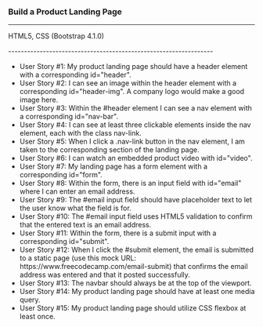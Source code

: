 <h3>Build a Product Landing Page</h3>
<hr>
<p>HTML5, CSS (Bootstrap 4.1.0)</p>
<p>-----------------------------------------------------------------</p>


<ul>
<li>User Story #1: My product landing page should have a header element with a corresponding id="header".</li>
<li>User Story #2: I can see an image within the header element with a corresponding id="header-img". A company logo would make a good image here.</li>
<li>User Story #3: Within the #header element I can see a nav element with a corresponding id="nav-bar".</li>
<li>User Story #4: I can see at least three clickable elements inside the nav element, each with the class nav-link.</li>
<li>User Story #5: When I click a .nav-link button in the nav element, I am taken to the corresponding section of the landing page.</li>
<li>User Story #6: I can watch an embedded product video with id="video".</li>
<li>User Story #7: My landing page has a form element with a corresponding id="form".</li>
<li>User Story #8: Within the form, there is an input field with id="email" where I can enter an email address.</li>
<li>User Story #9: The #email input field should have placeholder text to let the user know what the field is for.</li>
<li>User Story #10: The #email input field uses HTML5 validation to confirm that the entered text is an email address.</li>
<li>User Story #11: Within the form, there is a submit input with a corresponding id="submit".</li>
<li>User Story #12: When I click the #submit element, the email is submitted to a static page (use this mock URL: https://www.freecodecamp.com/email-submit) that confirms the email address was entered and that it posted successfully.</li>
<li>User Story #13: The navbar should always be at the top of the viewport.</li>
<li>User Story #14: My product landing page should have at least one media query.</li>
<li>User Story #15: My product landing page should utilize CSS flexbox at least once.</li>
</ul>